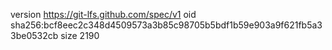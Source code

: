 version https://git-lfs.github.com/spec/v1
oid sha256:bcf8eec2c348d4509573a3b85c98705b5bdf1b59e903a9f621fb5a33be0532cb
size 2190
